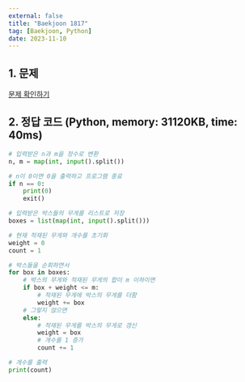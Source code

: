 ```yaml
---
external: false
title: "Baekjoon 1817"
tag: [Baekjoon, Python]
date: 2023-11-10
---
```


## 1. 문제

[문제 확인하기](https://www.acmicpc.net/problem/1817)

## 2. 정답 코드 (Python, memory: 31120KB, time: 40ms)

```python
# 입력받은 n과 m을 정수로 변환
n, m = map(int, input().split())

# n이 0이면 0을 출력하고 프로그램 종료
if n == 0:
    print(0)
    exit()

# 입력받은 박스들의 무게를 리스트로 저장
boxes = list(map(int, input().split()))

# 현재 적재된 무게와 개수를 초기화
weight = 0
count = 1

# 박스들을 순회하면서
for box in boxes:
    # 박스의 무게와 적재된 무게의 합이 m 이하이면
    if box + weight <= m:
        # 적재된 무게에 박스의 무게를 더함
        weight += box
    # 그렇지 않으면
    else:
        # 적재된 무게를 박스의 무게로 갱신
        weight = box
        # 개수를 1 증가
        count += 1

# 개수를 출력
print(count)
```
